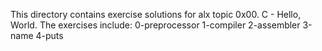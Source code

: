 This directory contains exercise solutions for alx topic 0x00. C - Hello, World.
The exercises include:
0-preprocessor
1-compiler
2-assembler
3-name
4-puts
